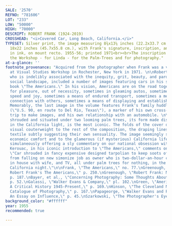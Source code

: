 ```yaml
---
SALE: '2570'
REFNO: "781606"
LOT: "233"
LOW: "50000"
HIGH: "70000"
DESCRIPT: ROBERT FRANK (1924-2019)
CROSSHEAD: "<i>Covered Car, Long Beach, California.</i>"
TYPESET: Silver print, the image measuring 8¾x13¼ inches (22.2x33.7 cm.), the mount
  18x22 inches (45.7x55.8 cm.), with Frank's signature, inscription, and print date,
  in ink, on mount recto. 1955-56; printed 1971<br><br>The inscription reads "For
  the Workshop - for Linda - for the Palm-Trees and for photography."
at-a-glance: ''
footnote_provenance: "Acquired from the photographer when Frank was a visiting artist
  at Visual Studies Workshop in Rochester, New York in 1971. \n\nRobert Frank, a photographer
  who is indelibly associated with the inequity, grit, beauty, and pardox of the American
  social landscape, included a number of images featuring cars in his seminal photo
  book \"The Americans.\" In his vision, Americans are on the road together, alone,
  for pleasure, out of necessity, sometimes in gleaming autos, sometimes a blur of
  speed and joy, sometimes a means of endured transport, sometimes a means of finding
  connection with others, sometimes a means of displaying and establishing identity.
  Memorably, the last image in the volume features Frank's family huddled in a car
  (\"U.S. 90, en route to Del Rio, Texas\"), a marker of his own cross-country road
  trip to make images, and his own relationship with an automobile. \n\nThis one,
  shrouded and situated under two looming palm trees, its form made distinct and hard
  in the California light, is the most iconic. The folds of the cover offer an elegant
  visual couterweight to the rest of the composition, the draping lines and the gleaming
  textile subtly suggesting their own sensuality. The image seemingly speaks to 1950s
  economic comfort and to the glamerous (if mysterious) California lifestyle, while
  simulaneously offering a sly commentary on our national obsession with cars.\n\nJack
  Kerouac, in his iconic introduction to \"The Americans,\" comments on this photograph:
  \"Car shrouded in fancy expensive designed tarpolian to keep soots of no-soot Malibu
  from falling on new simonize job as owner who is two-dollar-an-hour carpenter snoozes
  in house with wife, and TV, all under palm trees for nothing, in the cemeterial
  California night.\"\n\nFrank, \"The Americans,\" no. 77.\nGreenough, \"Looking In:
  Robert Frank's The Americans,\" p. 250.\nGreenough, \"Robert Frank: Moving Out,\"
  p. 187.\nBayer, et al., \"Concerning Photography: Some Thoughts About Reading Photographs,\"
  p. 52.\nGalassi, \"Walker Evans & Company,\" pl. 102.\nGreen, \"American Photography:
  A Critical History 1945-Present,\" p. 169.\nHinson, \"The Cleveland Museum of Art:
  Catalogue of Photography,\" p. 167.\nPapageorge, \"Walker Evans and Robert Frank:
  An Essay on Influence,\" p. 45.\nSzarkowski, \"The Photographer's Eye,\" p. 26."
background_color: "#ffffff"
year: 1955
recommended: true

---
```

